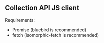 Collection API JS client
-------------------------------
Requirements:
* Promise (bluebird is recommended)
* fetch (isomorphic-fetch is recommended)
